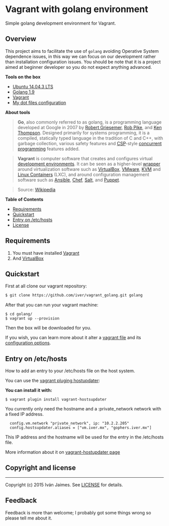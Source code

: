 # Vagrant with golang environment

Simple golang development environment for Vagrant.

## Overview

This project aims to facilitate the use of ``golang`` avoiding Operative System dependence issues, in this way we can focus on our development rather than installation configuration issues. You should be note that it is a project aimed at beginner developer so you do not expect anything advanced.

**Tools on the box**

* [Ubuntu 14.04.3 LTS](http://releases.ubuntu.com/14.04/)
* [Golang 1.9](https://golang.org/dl/)
* [Vagrant](https://www.vagrantup.com/)
* [My dot files configuration](https://github.com/iver/config)

**About tools**

> **Go**, also commonly referred to as golang, is a programming language developed at Google in 2007 by [Robert Griesemer](https://www.computerhope.com/people/robert_griesemer.htm), [Rob Pike](https://en.wikipedia.org/wiki/Rob_Pike), and [Ken Thompson](https://en.wikipedia.org/wiki/Ken_Thompson). Designed primarily for systems programming, it is a compiled, statically typed language in the tradition of C and C++, with garbage collection, various safety features and [CSP](https://en.wikipedia.org/wiki/Communicating_sequential_processes)-style [concurrent programming](https://en.wikipedia.org/wiki/Concurrent_programming) features added.



> **Vagrant** is computer software that creates and configures virtual [development environments](1). It can be seen as a higher-level [wrapper](2) around virtualization software such as [VirtualBox](3), [VMware](4), [KVM](5) and [Linux Containers](6) (LXC), and around configuration management software such as [Ansible](7), [Chef](8), [Salt](9), and [Puppet](10).

> Source: [Wikipedia](8)
    
[1]: https://en.wikipedia.org/wiki/Development_environment_(software_development_process)
[2]: https://en.wikipedia.org/wiki/Wrapper_library
[3]: https://en.wikipedia.org/wiki/VirtualBox
[4]: https://en.wikipedia.org/wiki/VMware
[5]: https://en.wikipedia.org/wiki/Kernel-based_Virtual_Machine
[6]: https://en.wikipedia.org/wiki/Linux_Containers
[7]: https://en.wikipedia.org/wiki/Ansible_(software)
[8]: https://en.wikipedia.org/wiki/Chef_(software)
[9]: https://en.wikipedia.org/wiki/Salt_(software)
[10]: https://en.wikipedia.org/wiki/Puppet_(software)
[11]: https://en.wikipedia.org/wiki/Vagrant_(software)

**Table of Contents**

- [Requirements](#require)
- [Quickstart](#quickstart)
- [Entry on /etc/hosts](#entry)
- [License](#license)


## <a name="require">Requirements</a>

1. You must have installed [Vagrant](http://www.vagrantup.com/downloads.html)
2. And [VirtualBox](https://www.virtualbox.org/wiki/Downloads)

## <a name="quickstart"></a>Quickstart

First at all clone our vagrant repository:

``` bash
$ git clone https://github.com/iver/vagrant_golang.git golang
```

After that you can run your vagrant machine:

```
$ cd golang/
$ vagrant up --provision
```

Then the box will be downloaded for you.

If you wish, you can learn more about it alter a [vagrant file](Vagrantfile) and its [configuration options](ConfigOptions).

## <a name="entry"></a>Entry on /etc/hosts

How to add an entry to your /etc/hosts file on the host system.

You can use the [vagrant pluging hostupdater](Hostupdater):

**You can install it with:**

```
$ vagrant plugin install vagrant-hostsupdater
```

You currently only need the hostname and a :private_network network with a fixed IP address.

```
  config.vm.network "private_network", ip: "10.2.2.205"
  config.hostsupdater.aliases = ["vm.iver.mx", "gophers.iver.mx"]
```

This IP address and the hostname will be used for the entry in the /etc/hosts file.

More information about it on [vagrant-hostupdater page](Hostupdater.)

## <a name="license"></a>Copyright and license

***

Copyright (c) 2015 Iván Jaimes. See [LICENSE](LICENSE) for details.

## Feedback

Feedback is more than welcome; I probably got some things wrong so please tell me about it.


[Vagrant]: http://www.vagrantup.com/
[Vagrantfile]: https://github.com/iver/vagrant_golang/blob/master/Vagrantfile
[ConfigOptions]: http://docs.vagrantup.com/v2/vagrantfile/
[Hostupdater]: https://github.com/cogitatio/vagrant-hostsupdater
